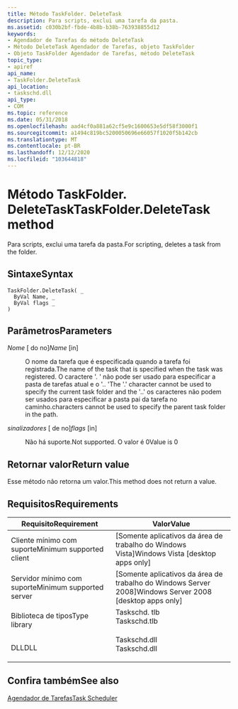 ```yaml
---
title: Método TaskFolder. DeleteTask
description: Para scripts, exclui uma tarefa da pasta.
ms.assetid: c030b2bf-fbde-4b8b-b38b-763938855d12
keywords:
- Agendador de Tarefas do método DeleteTask
- Método DeleteTask Agendador de Tarefas, objeto TaskFolder
- Objeto TaskFolder Agendador de Tarefas, método DeleteTask
topic_type:
- apiref
api_name:
- TaskFolder.DeleteTask
api_location:
- taskschd.dll
api_type:
- COM
ms.topic: reference
ms.date: 05/31/2018
ms.openlocfilehash: aad4cf0a881a62cf5e9c1600653e5df58f3000f1
ms.sourcegitcommit: a1494c819bc5200050696e66057f1020f5b142cb
ms.translationtype: MT
ms.contentlocale: pt-BR
ms.lasthandoff: 12/12/2020
ms.locfileid: "103644818"
---
```

# <a name="taskfolderdeletetask-method"></a><span data-ttu-id="d655b-106">Método TaskFolder. DeleteTask</span><span class="sxs-lookup"><span data-stu-id="d655b-106">TaskFolder.DeleteTask method</span></span>

<span data-ttu-id="d655b-107">Para scripts, exclui uma tarefa da pasta.</span><span class="sxs-lookup"><span data-stu-id="d655b-107">For scripting, deletes a task from the folder.</span></span>

## <a name="syntax"></a><span data-ttu-id="d655b-108">Sintaxe</span><span class="sxs-lookup"><span data-stu-id="d655b-108">Syntax</span></span>


```VB
TaskFolder.DeleteTask( _
  ByVal Name, _
  ByVal flags _
)
```



## <a name="parameters"></a><span data-ttu-id="d655b-109">Parâmetros</span><span class="sxs-lookup"><span data-stu-id="d655b-109">Parameters</span></span>

<dl> <dt>

<span data-ttu-id="d655b-110">*Nome* \[ do no\]</span><span class="sxs-lookup"><span data-stu-id="d655b-110">*Name* \[in\]</span></span>
</dt> <dd>

<span data-ttu-id="d655b-111">O nome da tarefa que é especificada quando a tarefa foi registrada.</span><span class="sxs-lookup"><span data-stu-id="d655b-111">The name of the task that is specified when the task was registered.</span></span> <span data-ttu-id="d655b-112">O caractere '. ' não pode ser usado para especificar a pasta de tarefas atual e o '.. '</span><span class="sxs-lookup"><span data-stu-id="d655b-112">The '.' character cannot be used to specify the current task folder and the '..'</span></span> <span data-ttu-id="d655b-113">os caracteres não podem ser usados para especificar a pasta pai da tarefa no caminho.</span><span class="sxs-lookup"><span data-stu-id="d655b-113">characters cannot be used to specify the parent task folder in the path.</span></span>

</dd> <dt>

<span data-ttu-id="d655b-114">*sinalizadores* \[ de no\]</span><span class="sxs-lookup"><span data-stu-id="d655b-114">*flags* \[in\]</span></span>
</dt> <dd>

<span data-ttu-id="d655b-115">Não há suporte.</span><span class="sxs-lookup"><span data-stu-id="d655b-115">Not supported.</span></span> <span data-ttu-id="d655b-116">O valor é 0</span><span class="sxs-lookup"><span data-stu-id="d655b-116">Value is 0</span></span>

</dd> </dl>

## <a name="return-value"></a><span data-ttu-id="d655b-117">Retornar valor</span><span class="sxs-lookup"><span data-stu-id="d655b-117">Return value</span></span>

<span data-ttu-id="d655b-118">Esse método não retorna um valor.</span><span class="sxs-lookup"><span data-stu-id="d655b-118">This method does not return a value.</span></span>

## <a name="requirements"></a><span data-ttu-id="d655b-119">Requisitos</span><span class="sxs-lookup"><span data-stu-id="d655b-119">Requirements</span></span>



| <span data-ttu-id="d655b-120">Requisito</span><span class="sxs-lookup"><span data-stu-id="d655b-120">Requirement</span></span> | <span data-ttu-id="d655b-121">Valor</span><span class="sxs-lookup"><span data-stu-id="d655b-121">Value</span></span> |
|-------------------------------------|-----------------------------------------------------------------------------------------|
| <span data-ttu-id="d655b-122">Cliente mínimo com suporte</span><span class="sxs-lookup"><span data-stu-id="d655b-122">Minimum supported client</span></span><br/> | <span data-ttu-id="d655b-123">\[Somente aplicativos da área de trabalho do Windows Vista\]</span><span class="sxs-lookup"><span data-stu-id="d655b-123">Windows Vista \[desktop apps only\]</span></span><br/>                                          |
| <span data-ttu-id="d655b-124">Servidor mínimo com suporte</span><span class="sxs-lookup"><span data-stu-id="d655b-124">Minimum supported server</span></span><br/> | <span data-ttu-id="d655b-125">\[Somente aplicativos da área de trabalho do Windows Server 2008\]</span><span class="sxs-lookup"><span data-stu-id="d655b-125">Windows Server 2008 \[desktop apps only\]</span></span><br/>                                    |
| <span data-ttu-id="d655b-126">Biblioteca de tipos</span><span class="sxs-lookup"><span data-stu-id="d655b-126">Type library</span></span><br/>             | <dl> <span data-ttu-id="d655b-127"><dt>Taskschd. tlb</dt></span><span class="sxs-lookup"><span data-stu-id="d655b-127"><dt>Taskschd.tlb</dt></span></span> </dl> |
| <span data-ttu-id="d655b-128">DLL</span><span class="sxs-lookup"><span data-stu-id="d655b-128">DLL</span></span><br/>                      | <dl> <span data-ttu-id="d655b-129"><dt>Taskschd.dll</dt></span><span class="sxs-lookup"><span data-stu-id="d655b-129"><dt>Taskschd.dll</dt></span></span> </dl> |



## <a name="see-also"></a><span data-ttu-id="d655b-130">Confira também</span><span class="sxs-lookup"><span data-stu-id="d655b-130">See also</span></span>

<dl> <dt>

[<span data-ttu-id="d655b-131">Agendador de Tarefas</span><span class="sxs-lookup"><span data-stu-id="d655b-131">Task Scheduler</span></span>](task-scheduler-start-page.md)
</dt> </dl>

 

 






